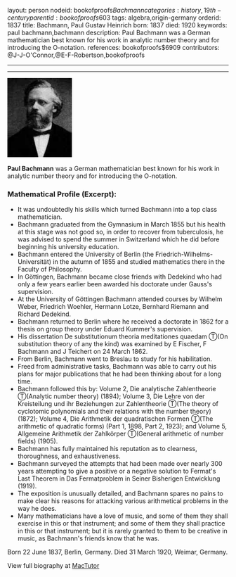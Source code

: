 layout: person
nodeid: bookofproofs$Bachmann
categories: history,19th-century
parentid: bookofproofs$603
tags: algebra,origin-germany
orderid: 1837
title: Bachmann, Paul Gustav Heinrich
born: 1837
died: 1920
keywords: paul bachmann,bachmann
description: Paul Bachmann was a German mathematician best known for his work in analytic number theory and for introducing the O-notation.
references: bookofproofs$6909
contributors: @J-J-O'Connor,@E-F-Robertson,bookofproofs

---



---

![Bachmann.jpg](https://github.com/bookofproofs/bookofproofs.github.io/blob/main/_sources/_assets/images/portraits/Bachmann.jpg?raw=true)

**Paul Bachmann** was a German mathematician best known for his work in analytic number theory and for introducing the O-notation.

### Mathematical Profile (Excerpt):
* It was undoubtedly his skills which turned Bachmann into a top class mathematician.
* Bachmann graduated from the Gymnasium in March 1855 but his health at this stage was not good so, in order to recover from tuberculosis, he was advised to spend the summer in Switzerland which he did before beginning his university education.
* Bachmann entered the University of Berlin (the Friedrich-Wilhelms-Universität) in the autumn of 1855 and studied mathematics there in the Faculty of Philosophy.
* In Göttingen, Bachmann became close friends with Dedekind who had only a few years earlier been awarded his doctorate under Gauss's supervision.
* At the University of Göttingen Bachmann attended courses by Wilhelm Weber, Friedrich Woehler, Hermann Lotze, Bernhard Riemann and Richard Dedekind.
* Bachmann returned to Berlin where he received a doctorate in 1862 for a thesis on group theory under Eduard Kummer's supervision.
* His dissertation De substitutionum theoria meditationes quaedam Ⓣ(On substitution theory of any the kind) was examined by E Fischer, F Bachmann and J Teichert on 24 March 1862.
* From Berlin, Bachmann went to Breslau to study for his habilitation.
* Freed from administrative tasks, Bachmann was able to carry out his plans for major publications that he had been thinking about for a long time.
* Bachmann followed this by: Volume 2, Die analytische Zahlentheorie Ⓣ(Analytic number theory) (1894); Volume 3, Die Lehre von der Kreisteilung und ihr Beziehungen zur Zahlentheorie Ⓣ(The theory of cyclotomic polynomials and their relations with the number theory) (1872); Volume 4, Die Arithmetik der quadratischen Formen Ⓣ(The arithmetic of quadratic forms) (Part 1, 1898, Part 2, 1923); and Volume 5, Allgemeine Arithmetik der Zahlkörper Ⓣ(General arithmetic of number fields) (1905).
* Bachmann has fully maintained his reputation as to clearness, thoroughness, and exhaustiveness.
* Bachmann surveyed the attempts that had been made over nearly 300 years attempting to give a positive or a negative solution to Fermat's Last Theorem in Das Fermatproblem in Seiner Bisherigen Entwicklung (1919).
* The exposition is unusually detailed, and Bachmann spares no pains to make clear his reasons for attacking various arithmetical problems in the way he does.
* Many mathematicians have a love of music, and some of them they shall exercise in this or that instrument; and some of them they shall practice in this or that instrument; but it is rarely granted to them to be creative in music, as Bachmann's friends know that he was.

Born 22 June 1837, Berlin, Germany. Died 31 March 1920, Weimar, Germany.

View full biography at [MacTutor](https://mathshistory.st-andrews.ac.uk/Biographies/Bachmann/)
